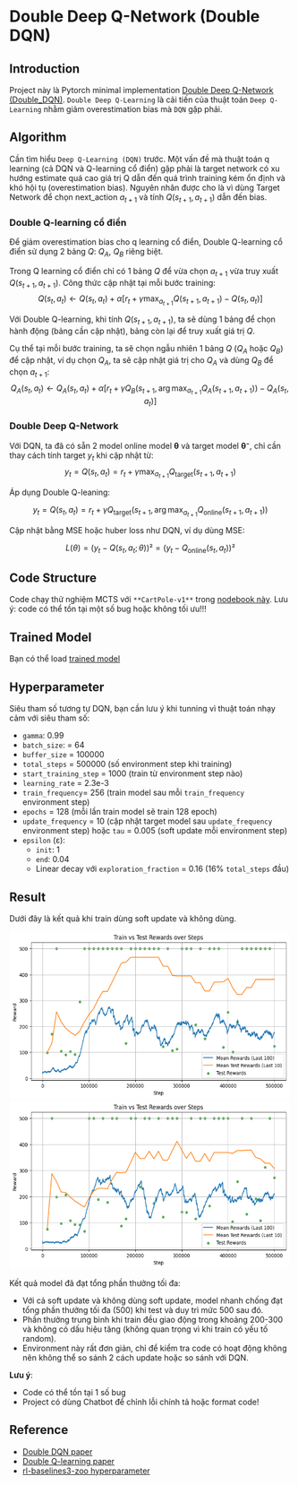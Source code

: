 # Double Deep Q-Network (Double DQN)

## Introduction

Project này là Pytorch minimal implementation [Double Deep Q-Network (Double_DQN)](https://arxiv.org/pdf/1509.06461). `Double Deep Q-Learning` là cải tiến của thuật toán `Deep Q-Learning` nhằm giảm overestimation bias mà `DQN` gặp phải.

## Algorithm

Cần tìm hiểu `Deep Q-Learning (DQN)` trước. Một vấn đề mà thuật toán q learning (cả DQN và Q-learning cổ điển) gặp phải là target network có xu hướng estimate quá cao giá trị Q dẫn đến quá trình training kém ổn định và khó hội tụ (overestimation bias). Nguyên nhân được cho là vì dùng Target Network để chọn next_action $a_{t+1}$ và tính $Q(s_{t+1}, a_{t+1})$ dẫn đến bias.

### Double Q-learning cổ điển
Để giảm overestimation bias cho q learning cổ điển, Double Q-learning cổ điển sử dụng 2 bảng $Q$: $Q_A$, $Q_B$ riêng biệt. 

Trong Q learning cổ điển chỉ có 1 bảng $Q$ để vừa chọn $a_{t+1}$ vừa truy xuất $Q(s_{t+1}, a_{t+1})$. Công thức cập nhật tại mỗi bước training:
$$
Q(s_t, a_t) \leftarrow Q(s_t, a_t) + \alpha \left[ r_t + \gamma \max_{a_{t+1}} Q(s_{t+1}, a_{t+1}) - Q(s_t, a_t) \right]
$$

Với Double Q-learning, khi tính $Q(s_{t+1}, a_{t+1})$, ta sẽ dùng 1 bảng để chọn hành động (bảng cần cập nhật), bảng còn lại để truy xuất giá trị $Q$.

Cụ thể tại mỗi bước training, ta sẽ chọn ngẫu nhiên 1 bảng $Q$ ($Q_A$ hoặc $Q_B$) để cập nhật, ví dụ chọn $Q_A$, ta sẽ cập nhật giá trị cho $Q_A$ và dùng $Q_B$ để chọn $a_{t+1}$:
$$
Q_A(s_t, a_t) \leftarrow Q_A(s_t, a_t) + \alpha \left[ r_t + \gamma Q_B(s_{t+1}, \arg\max_{a_{t+1}} Q_A(s_{t+1}, a_{t+1})) - Q_A(s_t, a_t) \right]
$$

### Double Deep Q-Network
Với DQN, ta đã có sẵn 2 model online model **θ** và target model **θ⁻**, chỉ cần thay cách tính target $y_t$ khi cập nhật từ:
$$
y_t = Q(s_t, a_t) = r_t + \gamma \max_{a_{t+1}} Q_{\text{target}}(s_{t+1}, a_{t+1})
$$

Áp dụng Double Q-leaning:

$$
y_t = Q(s_t, a_t) = r_t + \gamma Q_{\text{target}}\left(s_{t+1}, \arg\max_{a_{t+1}} Q_{\text{online}}(s_{t+1}, a_{t+1})\right)
$$

Cập nhật bằng MSE hoặc huber loss như DQN, ví dụ dùng MSE:

$$L(\theta) = (y_t - Q(s_t, a_t; \theta))² = (y_t - Q_{\text{online}}(s_t, a_t))²$$

## Code Structure

Code chạy thử nghiệm MCTS với `**CartPole-v1**` trong [nodebook này](Double_DQN.ipynb). Lưu ý: code có thể tồn tại một số bug hoặc không tối ưu!!!

## Trained Model

Bạn có thể load [trained model](trained_model)

## Hyperparameter
Siêu tham số tương tự DQN, bạn cần lưu ý khi tunning vì thuật toán nhạy cảm với siêu tham số:
- `gamma`: 0.99
- `batch_size`: = 64
- `buffer_size` = 100000
- `total_steps` = 500000 (số environment step khi training)
- `start_training_step` = 1000 (train từ environment step nào)
- `learning_rate` = 2.3e-3
- `train_frequency`= 256 (train model sau mỗi `train_frequency` environment step)
- `epochs` = 128 (mỗi lần train model sẽ train 128 epoch)
- `update_frequency` = 10 (cập nhật target model sau `update_frequency` environment step) hoặc `tau` = 0.005 (soft update mỗi environment step)
- `epsilon` (ε):
    - `init`: 1
    - `end`: 0.04
    - Linear decay với `exploration_fraction` = 0.16 (16% `total_steps` đầu)

## Result

Dưới đây là kết quả khi train dùng soft update và không dùng.

<p float="left">
  <img src="figure\soft_update.png" alt="soft update" width="500" height="300"/>
  <img src="figure\no_soft_update.png" alt="no soft update" width="500" height="300"/>
</p>

Kết quả model đã đạt tổng phần thưởng tối đa:
- Với cả soft update và không dùng soft update, model nhanh chống đạt tổng phần thưởng tối đa (500) khi test và duy trì mức 500 sau đó.
- Phần thưởng trung bình khi train đều giao động trong khoảng 200-300 và không có dấu hiệu tăng (không quan trọng vì khi train có yếu tố random).
- Environment này rất đơn giản, chỉ để kiểm tra code có hoạt động không nên không thể so sánh 2 cách update hoặc so sánh với DQN.

**Lưu ý**:
- Code có thể tồn tại 1 số bug
- Project có dùng Chatbot để chỉnh lỗi chính tả hoặc format code!

## Reference
- [Double DQN paper](https://arxiv.org/pdf/1509.06461)
- [Double Q-learning paper](https://proceedings.neurips.cc/paper_files/paper/2010/file/091d584fced301b442654dd8c23b3fc9-Paper.pdf)
- [rl-baselines3-zoo hyperparameter](https://github.com/DLR-RM/rl-baselines3-zoo/blob/master/hyperparams/dqn.yml)
